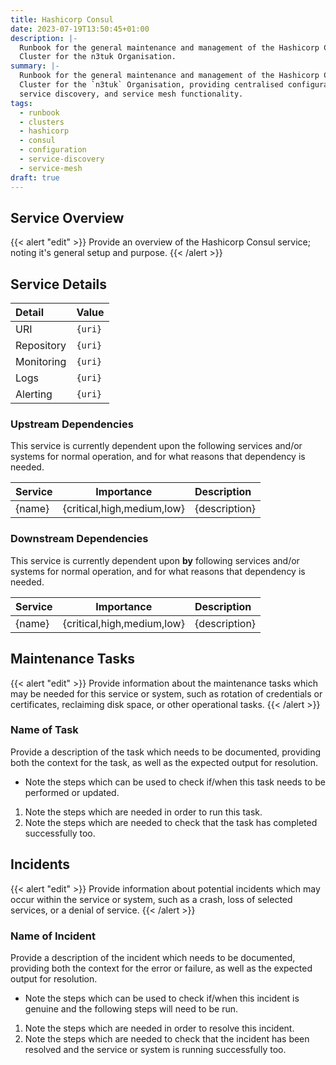 ```yaml
---
title: Hashicorp Consul
date: 2023-07-19T13:50:45+01:00
description: |-
  Runbook for the general maintenance and management of the Hashicorp Consul
  Cluster for the n3tuk Organisation.
summary: |-
  Runbook for the general maintenance and management of the Hashicorp Consul
  Cluster for the `n3tuk` Organisation, providing centralised configuration,
  service discovery, and service mesh functionality.
tags:
  - runbook
  - clusters
  - hashicorp
  - consul
  - configuration
  - service-discovery
  - service-mesh
draft: true
---
```


## Service Overview

{{< alert "edit" >}} Provide an overview of the Hashicorp Consul service; noting
it's general setup and purpose. {{< /alert >}}

## Service Details

| Detail     | Value   |
| :--------- | :------ |
| URI        | `{uri}` |
| Repository | `{uri}` |
| Monitoring | `{uri}` |
| Logs       | `{uri}` |
| Alerting   | `{uri}` |

### Upstream Dependencies

This service is currently dependent upon the following services and/or systems
for normal operation, and for what reasons that dependency is needed.

| Service |         Importance         | Description   |
| :------ | :------------------------: | :------------ |
| {name}  | {critical,high,medium,low} | {description} |

### Downstream Dependencies

This service is currently dependent upon **by** following services and/or
systems for normal operation, and for what reasons that dependency is needed.

| Service |         Importance         | Description   |
| :------ | :------------------------: | :------------ |
| {name}  | {critical,high,medium,low} | {description} |

## Maintenance Tasks

{{< alert "edit" >}} Provide information about the maintenance tasks which may
be needed for this service or system, such as rotation of credentials or
certificates, reclaiming disk space, or other operational tasks. {{< /alert >}}

### Name of Task

Provide a description of the task which needs to be documented, providing both
the context for the task, as well as the expected output for resolution.

- Note the steps which can be used to check if/when this task needs to be
  performed or updated.

1. Note the steps which are needed in order to run this task.
1. Note the steps which are needed to check that the task has completed
   successfully too.

## Incidents

{{< alert "edit" >}} Provide information about potential incidents which may
occur within the service or system, such as a crash, loss of selected services,
or a denial of service. {{< /alert >}}

### Name of Incident

Provide a description of the incident which needs to be documented, providing
both the context for the error or failure, as well as the expected output for
resolution.

- Note the steps which can be used to check if/when this incident is genuine and
  the following steps will need to be run.

1. Note the steps which are needed in order to resolve this incident.
1. Note the steps which are needed to check that the incident has been resolved
   and the service or system is running successfully too.
